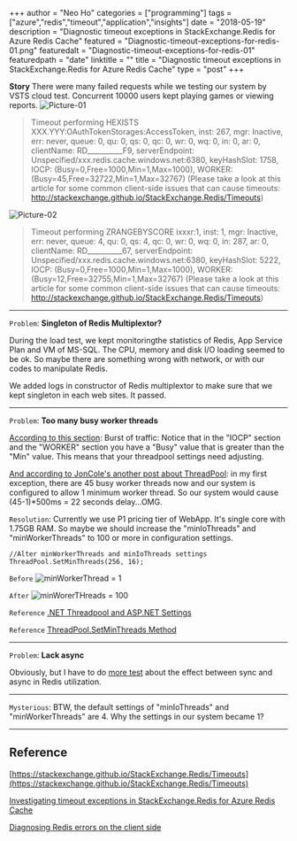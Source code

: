 +++
author = "Neo Ho"
categories = ["programming"]
tags = ["azure","redis","timeout","application","insights"]
date = "2018-05-19"
description = "Diagnostic timeout exceptions in StackExchange.Redis for Azure Redis Cache"
featured = "Diagnostic-timeout-exceptions-for-redis-01.png"
featuredalt = "Diagnostic-timeout-exceptions-for-redis-01"
featuredpath = "date"
linktitle = ""
title = "Diagnostic timeout exceptions in StackExchange.Redis for Azure Redis Cache"
type = "post"
+++

**Story**
There were many failed requests while we testing our system by VSTS cloud test. Concurrent 10000 users kept playing games or viewing reports.
![Picture-01](/img/2018/05/Diagnostic-timeout-exceptions-for-redis-01.png)
>Timeout performing HEXISTS XXX.YYY:OAuthTokenStorages:AccessToken, inst: 267, mgr: Inactive, err: never, queue: 0, qu: 0, qs: 0, qc: 0, wr: 0, wq: 0, in: 0, ar: 0, clientName: RD__________F9, serverEndpoint: Unspecified/xxx.redis.cache.windows.net:6380, keyHashSlot: 1758, IOCP: (Busy=0,Free=1000,Min=1,Max=1000), WORKER: (Busy=45,Free=32722,Min=1,Max=32767) (Please take a look at this article for some common client-side issues that can cause timeouts: http://stackexchange.github.io/StackExchange.Redis/Timeouts) 

![Picture-02](/img/2018/05/Diagnostic-timeout-exceptions-for-redis-02.png)
>Timeout performing ZRANGEBYSCORE ixxxr:1, inst: 1, mgr: Inactive, err: never, queue: 4, qu: 0, qs: 4, qc: 0, wr: 0, wq: 0, in: 287, ar: 0, clientName: RD__________67, serverEndpoint: Unspecified/xxx.redis.cache.windows.net:6380, keyHashSlot: 5222, IOCP: (Busy=0,Free=1000,Min=1,Max=1000), WORKER: (Busy=12,Free=32755,Min=1,Max=32767) (Please take a look at this article for some common client-side issues that can cause timeouts: http://stackexchange.github.io/StackExchange.Redis/Timeouts)
>
---

`Problem`: **Singleton of Redis Multiplextor?**

During the load test, we kept monitoringthe statistics of Redis, App Service Plan and VM of MS-SQL. The CPU, memory and disk I/O loading seemed to be ok. So maybe there are something wrong with network, or with our codes to manipulate Redis.

We added logs in constructor of Redis multiplextor to make sure that we kept singleton in each web sites. It passed.

---

`Problem`: **Too many busy worker threads**

[According to this section](https://gist.github.com/JonCole/db0e90bedeb3fc4823c2#burst-of-traffic): Burst of traffic: Notice that in the "IOCP" section and the "WORKER" section you have a "Busy" value that is greater than the "Min" value. This means that your threadpool settings need adjusting.

[And according to JonCole's another post about ThreadPool](https://gist.github.com/JonCole/e65411214030f0d823cb): in my first exception, there are 45 busy worker threads now and our system is configured to allow 1 minimum worker thread. So our system would cause (45-1)*500ms = 22 seconds delay...OMG.

`Resolution`: Currently we use P1 pricing tier of WebApp. It's single core with 1.75GB RAM. So maybe we should increase the "minIoThreads" and "minWorkerThreads" to 100 or more in configuration settings.
```csharp=
//Alter minWorkerThreads and minIoThreads settings
ThreadPool.SetMinThreads(256, 16);
```

`Before` ![minWorkerThread = 1](/img/2018/05/41556068634_929899eb45_o.png)

`After` ![minWorerTHreads = 100](/img/2018/05/42230321742_e658f7de18_o.png)

`Reference` [.NET Threadpool and ASP.NET Settings](https://github.com/projectkudu/kudu/wiki/Azure-Web-App-sandbox#net-threadpool-and-aspnet-settings)

`Reference` [ThreadPool.SetMinThreads Method](https://msdn.microsoft.com/en-us/library/system.threading.threadpool.setminthreads(v=vs.110).aspx)

---

`Problem`: **Lack async**

Obviously, but I have to do [more test](https://neofelisho.github.io/neofelisho.github.io/blog/2018/05/22/2018-05-22-test-redis-sync-timeout.html) about the effect between sync and async in Redis utilization.

---

`Mysterious`: BTW, the default settings of "minIoThreads" and "minWorkerThreads" are 4. Why the settings in our system became 1? 

---

## Reference
[https://stackexchange.github.io/StackExchange.Redis/Timeouts](https://stackexchange.github.io/StackExchange.Redis/Timeouts)

[Investigating timeout exceptions in StackExchange.Redis for Azure Redis Cache](https://azure.microsoft.com/zh-tw/blog/investigating-timeout-exceptions-in-stackexchange-redis-for-azure-redis-cache/)

[Diagnosing Redis errors on the client side](https://gist.github.com/JonCole/db0e90bedeb3fc4823c2)